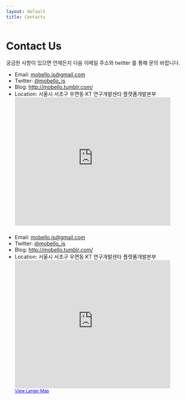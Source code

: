 ```yaml
---
layout: default
title: Contacts
---
```


# Contact Us

궁금한 사항이 있으면 언제든지 다음 이메일 주소와 twitter 를 통해 문의 바랍니다.

- Email: <a href="mailto:mobello.js@gmail.com">mobello.js@gmail.com</a>
- Twitter: <a href="https://twitter.com/mobello_js" target="_blank">@mobello_js</a>
- Blog: <a href="http://mobello.tumblr.com/" target="_blank">http://mobello.tumblr.com/</a>
- Location: 서울시 서초구 우면동 KT 연구개발센타 플랫폼개발본부
	<iframe width="425" height="350" frameborder="0" scrolling="no" marginheight="0" marginwidth="0" src="http://maps.google.com/maps?f=q&amp;source=embed&amp;hl=en&amp;geocode=&amp;q=kt+%EC%97%B0%EA%B5%AC%EA%B0%9C%EB%B0%9C&amp;aq=&amp;sll=37.470941,127.029542&amp;sspn=0.003683,0.006968&amp;ie=UTF8&amp;hq=kt+%EC%97%B0%EA%B5%AC%EA%B0%9C%EB%B0%9C&amp;hnear=&amp;t=m&amp;ll=37.470941,127.029542&amp;spn=0.003683,0.006968&amp;output=embed">
					</iframe>

<ul style="margin-top: 20px">
	<li>
		Email: <a href="mailto:mobello.js@gmail.com">mobello.js@gmail.com</a>
	</li>
	<li>
		Twitter: <a href="https://twitter.com/mobello_js" target="_blank">@mobello_js</a>
	</li>
	<li>
		Blog: <a href="http://mobello.tumblr.com/" target="_blank">http://mobello.tumblr.com/</a>
	</li>
	<li>
		Location: 서울시 서초구 우면동 KT 연구개발센타 플랫폼개발본부
			<div>
					<iframe width="425" height="350" frameborder="0" scrolling="no" marginheight="0" marginwidth="0" src="http://maps.google.com/maps?f=q&amp;source=embed&amp;hl=en&amp;geocode=&amp;q=kt+%EC%97%B0%EA%B5%AC%EA%B0%9C%EB%B0%9C&amp;aq=&amp;sll=37.470941,127.029542&amp;sspn=0.003683,0.006968&amp;ie=UTF8&amp;hq=kt+%EC%97%B0%EA%B5%AC%EA%B0%9C%EB%B0%9C&amp;hnear=&amp;t=m&amp;ll=37.470941,127.029542&amp;spn=0.003683,0.006968&amp;output=embed">
					</iframe>
					<br />
					<small><a href="http://maps.google.com/maps?f=q&amp;source=embed&amp;hl=en&amp;geocode=&amp;q=kt+%EC%97%B0%EA%B5%AC%EA%B0%9C%EB%B0%9C&amp;aq=&amp;sll=37.470941,127.029542&amp;sspn=0.003683,0.006968&amp;ie=UTF8&amp;hq=kt+%EC%97%B0%EA%B5%AC%EA%B0%9C%EB%B0%9C&amp;hnear=&amp;t=m&amp;ll=37.470941,127.029542&amp;spn=0.003683,0.006968" style="color:#0000FF;text-align:left" target="_blank">View Larger Map</a></small>
			</div>
	</li>
</ul>
